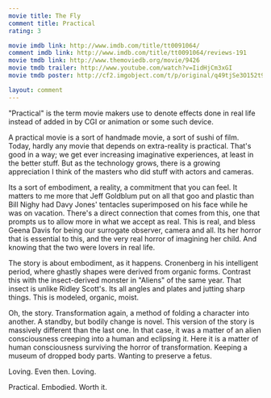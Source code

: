 ```yaml
---
movie title: The Fly
comment title: Practical
rating: 3

movie imdb link: http://www.imdb.com/title/tt0091064/
comment imdb link: http://www.imdb.com/title/tt0091064/reviews-191
movie tmdb link: http://www.themoviedb.org/movie/9426
movie tmdb trailer: http://www.youtube.com/watch?v=IidHjCm3xGI
movie tmdb poster: http://cf2.imgobject.com/t/p/original/q49tjSe3O152t9QVwaradePGu7W.jpg

layout: comment
---
```


"Practical" is the term movie makers use to denote effects done in real life instead of added in by CGI or animation or some such device.

A practical movie is a sort of handmade movie, a sort of sushi of film. Today, hardly any movie that depends on extra-reality is practical. That's good in a way; we get ever increasing imaginative experiences, at least in the better stuff. But as the technology grows, there is a growing appreciation I think of the masters who did stuff with actors and cameras.

Its a sort of embodiment, a reality, a commitment that you can feel. It matters to me more that Jeff Goldblum put on all that goo and plastic than Bill Nighy had Davy Jones' tentacles superimposed on his face while he was on vacation. There's a direct connection that comes from this, one that prompts us to allow more in what we accept as real. This is real, and bless Geena Davis for being our surrogate observer, camera and all. Its her horror that is essential to this, and the very real horror of imagining her child. And knowing that the two were lovers in real life.

The story is about embodiment, as it happens. Cronenberg in his intelligent period, where ghastly shapes were derived from organic forms. Contrast this with the insect-derived monster in "Aliens" of the same year. That insect is unlike Ridley Scott's. Its all angles and plates and jutting sharp things. This is modeled, organic, moist. 

Oh, the story. Transformation again, a method of folding a character into another. A standby, but bodily change is novel. This version of the story is massively different than the last one. In that case, it was a matter of an alien consciousness creeping into a human and eclipsing it. Here it is a matter of human consciousness surviving the horror of transformation. Keeping a museum of dropped body parts. Wanting to preserve a fetus.

Loving. Even then. Loving.

Practical. Embodied. Worth it.